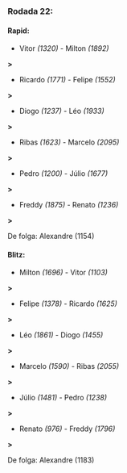 ### Rodada 22:

#### Rapid:

* Vitor *(1320)*     -     Milton *(1892)*

 **>** 
* Ricardo *(1771)*     -     Felipe *(1552)*

 **>** 
* Diogo *(1237)*     -     Léo *(1933)*

 **>** 
* Ribas *(1623)*     -     Marcelo *(2095)*

 **>** 
* Pedro *(1200)*     -     Júlio *(1677)*

 **>** 
* Freddy *(1875)*     -     Renato *(1236)*

 **>** 

De folga: Alexandre (1154)

#### Blitz:

* Milton *(1696)*     -     Vitor *(1103)*

 **>** 
* Felipe *(1378)*     -     Ricardo *(1625)*

 **>** 
* Léo *(1861)*     -     Diogo *(1455)*

 **>** 
* Marcelo *(1590)*     -     Ribas *(2055)*

 **>** 
* Júlio *(1481)*     -     Pedro *(1238)*

 **>** 
* Renato *(976)*     -     Freddy *(1796)*

 **>** 

De folga: Alexandre (1183)

